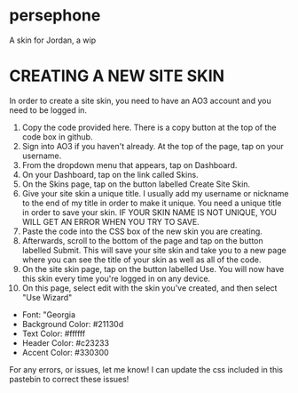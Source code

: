 # persephone
A skin for Jordan, a wip

# CREATING A NEW SITE SKIN

In order to create a site skin, you need to have an AO3 account and you need to be logged in.

1. Copy the code provided here. There is a copy button at the top of the code box in github.
2. Sign into AO3 if you haven't already. At the top of the page, tap on your username.
3. From the dropdown menu that appears, tap on Dashboard.
4. On your Dashboard, tap on the link called Skins.
5. On the Skins page, tap on the button labelled Create Site Skin.
6. Give your site skin a unique title. I usually add my username or nickname to the end of my title in order to make it unique. You need a unique title in order to save your skin. IF YOUR SKIN NAME IS NOT UNIQUE, YOU WILL GET AN ERROR WHEN YOU TRY TO SAVE.
7. Paste the code into the CSS box of the new skin you are creating.
8. Afterwards, scroll to the bottom of the page and tap on the button labelled Submit. This will save your site skin and take you to a new page where you can see the title of your skin as well as all of the code.
9. On the site skin page, tap on the button labelled Use. You will now have this skin every time you're logged in on any device.
10. On this page, select edit with the skin you've created, and then select "Use Wizard"
  - Font: "Georgia
  - Background Color: #21130d
  - Text Color: #ffffff
  - Header Color: #c23233
  - Accent Color: #330300


For any errors, or issues, let me know! I can update the css included in this pastebin to correct these issues!
    
